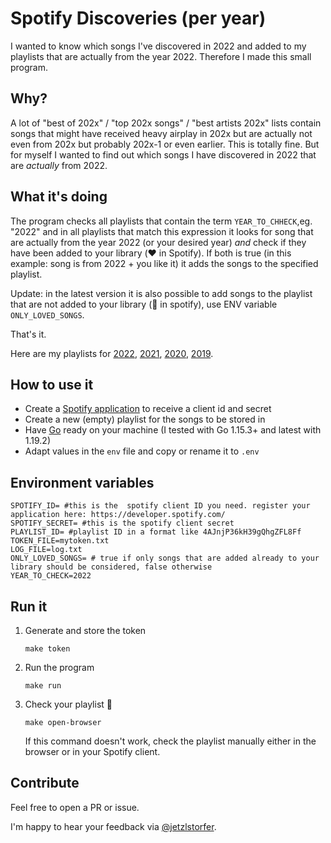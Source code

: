 
# Spotify Discoveries (per year)

I wanted to know which songs I've discovered in 2022 and added to my playlists that are actually from the year 2022. Therefore I made this small program.

## Why?
A lot of "best of 202x" / "top 202x songs" / "best artists 202x" lists contain songs that might have received heavy airplay in 202x but are actually not even from 202x but probably 202x-1 or even earlier. This is totally fine. But for myself I wanted to find out which songs I have discovered in 2022 that are _actually_ from 2022.

## What it's doing
The program checks all playlists that contain the term `YEAR_TO_CHHECK`,eg. "2022" and in all playlists that match this expression it looks for song that are actually from the year 2022 (or your desired year) _and_ check if they have been added to your library (❤️ in Spotify). If both is true (in this example: song is from 2022 + you like it) it adds the songs to the specified playlist.

Update: in the latest version it is also possible to add songs to the playlist that are not added to your library (🤍 in spotify), use ENV variable `ONLY_LOVED_SONGS`. 

That's it.

Here are my playlists for [2022](https://open.spotify.com/playlist/4AJnjP36kH39gQhgZFL8Ff?si=0f8b2b44f7ca4208), [2021](https://open.spotify.com/playlist/3qDtmE3TrHkjVOow3rM3BY?si=8f212c2c8f0148ee), [2020](https://open.spotify.com/playlist/2D0NidVJbZfnR4wmvYSRiA?si=tVTpL61pRGWypiROYqdeqQ), [2019](https://open.spotify.com/playlist/0uwZfzhqw2G5id1El0oCJE?si=WFk_PEYZSpijQ4gdnYOsXQ).

## How to use it
- Create a [Spotify application](https://developer.spotify.com/dashboard/applications) to receive a client id and secret
- Create a new (empty) playlist for the songs to be stored in
- Have [Go](https://go.dev/) ready on your machine (I tested with Go 1.15.3+ and latest with 1.19.2)
- Adapt values in the `env` file and copy or rename it to `.env`

## Environment variables

```
SPOTIFY_ID= #this is the  spotify client ID you need. register your application here: https://developer.spotify.com/
SPOTIFY_SECRET= #this is the spotify client secret
PLAYLIST_ID= #playlist ID in a format like 4AJnjP36kH39gQhgZFL8Ff
TOKEN_FILE=mytoken.txt 
LOG_FILE=log.txt
ONLY_LOVED_SONGS= # true if only songs that are added already to your library should be considered, false otherwise
YEAR_TO_CHECK=2022
```

## Run it

1. Generate and store the token
    ```
    make token
    ```

2. Run the program
    ```
    make run
    ```

3. Check your playlist 🕺
    ```
    make open-browser
    ```
    If this command doesn't work, check the playlist manually either in the browser or in your Spotify client.

## Contribute 
Feel free to open a PR or issue.

I'm happy to hear your feedback via [@jetzlstorfer](https://twitter.com/jetzlstorfer).